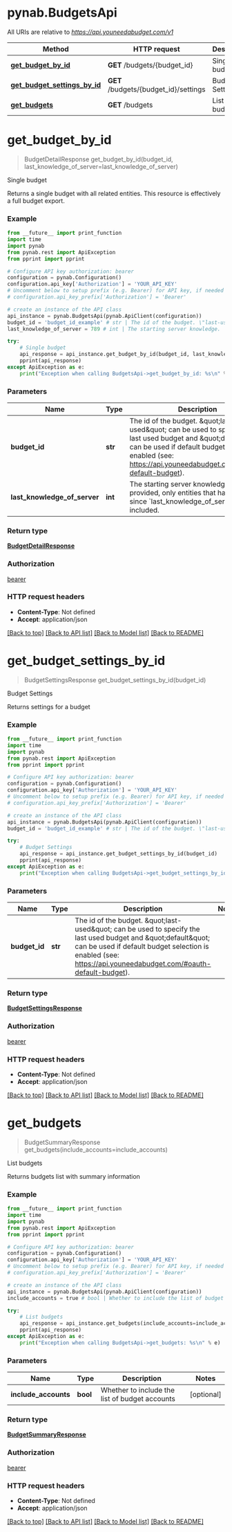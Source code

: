 # pynab.BudgetsApi

All URIs are relative to *https://api.youneedabudget.com/v1*

Method | HTTP request | Description
------------- | ------------- | -------------
[**get_budget_by_id**](BudgetsApi.md#get_budget_by_id) | **GET** /budgets/{budget_id} | Single budget
[**get_budget_settings_by_id**](BudgetsApi.md#get_budget_settings_by_id) | **GET** /budgets/{budget_id}/settings | Budget Settings
[**get_budgets**](BudgetsApi.md#get_budgets) | **GET** /budgets | List budgets

# **get_budget_by_id**
> BudgetDetailResponse get_budget_by_id(budget_id, last_knowledge_of_server=last_knowledge_of_server)

Single budget

Returns a single budget with all related entities.  This resource is effectively a full budget export.

### Example
```python
from __future__ import print_function
import time
import pynab
from pynab.rest import ApiException
from pprint import pprint

# Configure API key authorization: bearer
configuration = pynab.Configuration()
configuration.api_key['Authorization'] = 'YOUR_API_KEY'
# Uncomment below to setup prefix (e.g. Bearer) for API key, if needed
# configuration.api_key_prefix['Authorization'] = 'Bearer'

# create an instance of the API class
api_instance = pynab.BudgetsApi(pynab.ApiClient(configuration))
budget_id = 'budget_id_example' # str | The id of the budget. \"last-used\" can be used to specify the last used budget and \"default\" can be used if default budget selection is enabled (see: https://api.youneedabudget.com/#oauth-default-budget).
last_knowledge_of_server = 789 # int | The starting server knowledge.  If provided, only entities that have changed since `last_knowledge_of_server` will be included. (optional)

try:
    # Single budget
    api_response = api_instance.get_budget_by_id(budget_id, last_knowledge_of_server=last_knowledge_of_server)
    pprint(api_response)
except ApiException as e:
    print("Exception when calling BudgetsApi->get_budget_by_id: %s\n" % e)
```

### Parameters

Name | Type | Description  | Notes
------------- | ------------- | ------------- | -------------
 **budget_id** | **str**| The id of the budget. \&quot;last-used\&quot; can be used to specify the last used budget and \&quot;default\&quot; can be used if default budget selection is enabled (see: https://api.youneedabudget.com/#oauth-default-budget). | 
 **last_knowledge_of_server** | **int**| The starting server knowledge.  If provided, only entities that have changed since &#x60;last_knowledge_of_server&#x60; will be included. | [optional] 

### Return type

[**BudgetDetailResponse**](BudgetDetailResponse.md)

### Authorization

[bearer](../README.md#bearer)

### HTTP request headers

 - **Content-Type**: Not defined
 - **Accept**: application/json

[[Back to top]](#) [[Back to API list]](../README.md#documentation-for-api-endpoints) [[Back to Model list]](../README.md#documentation-for-models) [[Back to README]](../README.md)

# **get_budget_settings_by_id**
> BudgetSettingsResponse get_budget_settings_by_id(budget_id)

Budget Settings

Returns settings for a budget

### Example
```python
from __future__ import print_function
import time
import pynab
from pynab.rest import ApiException
from pprint import pprint

# Configure API key authorization: bearer
configuration = pynab.Configuration()
configuration.api_key['Authorization'] = 'YOUR_API_KEY'
# Uncomment below to setup prefix (e.g. Bearer) for API key, if needed
# configuration.api_key_prefix['Authorization'] = 'Bearer'

# create an instance of the API class
api_instance = pynab.BudgetsApi(pynab.ApiClient(configuration))
budget_id = 'budget_id_example' # str | The id of the budget. \"last-used\" can be used to specify the last used budget and \"default\" can be used if default budget selection is enabled (see: https://api.youneedabudget.com/#oauth-default-budget).

try:
    # Budget Settings
    api_response = api_instance.get_budget_settings_by_id(budget_id)
    pprint(api_response)
except ApiException as e:
    print("Exception when calling BudgetsApi->get_budget_settings_by_id: %s\n" % e)
```

### Parameters

Name | Type | Description  | Notes
------------- | ------------- | ------------- | -------------
 **budget_id** | **str**| The id of the budget. \&quot;last-used\&quot; can be used to specify the last used budget and \&quot;default\&quot; can be used if default budget selection is enabled (see: https://api.youneedabudget.com/#oauth-default-budget). | 

### Return type

[**BudgetSettingsResponse**](BudgetSettingsResponse.md)

### Authorization

[bearer](../README.md#bearer)

### HTTP request headers

 - **Content-Type**: Not defined
 - **Accept**: application/json

[[Back to top]](#) [[Back to API list]](../README.md#documentation-for-api-endpoints) [[Back to Model list]](../README.md#documentation-for-models) [[Back to README]](../README.md)

# **get_budgets**
> BudgetSummaryResponse get_budgets(include_accounts=include_accounts)

List budgets

Returns budgets list with summary information

### Example
```python
from __future__ import print_function
import time
import pynab
from pynab.rest import ApiException
from pprint import pprint

# Configure API key authorization: bearer
configuration = pynab.Configuration()
configuration.api_key['Authorization'] = 'YOUR_API_KEY'
# Uncomment below to setup prefix (e.g. Bearer) for API key, if needed
# configuration.api_key_prefix['Authorization'] = 'Bearer'

# create an instance of the API class
api_instance = pynab.BudgetsApi(pynab.ApiClient(configuration))
include_accounts = true # bool | Whether to include the list of budget accounts (optional)

try:
    # List budgets
    api_response = api_instance.get_budgets(include_accounts=include_accounts)
    pprint(api_response)
except ApiException as e:
    print("Exception when calling BudgetsApi->get_budgets: %s\n" % e)
```

### Parameters

Name | Type | Description  | Notes
------------- | ------------- | ------------- | -------------
 **include_accounts** | **bool**| Whether to include the list of budget accounts | [optional] 

### Return type

[**BudgetSummaryResponse**](BudgetSummaryResponse.md)

### Authorization

[bearer](../README.md#bearer)

### HTTP request headers

 - **Content-Type**: Not defined
 - **Accept**: application/json

[[Back to top]](#) [[Back to API list]](../README.md#documentation-for-api-endpoints) [[Back to Model list]](../README.md#documentation-for-models) [[Back to README]](../README.md)

